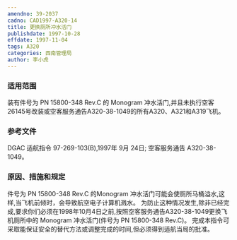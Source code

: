 ```yaml
---
amendno: 39-2037
cadno: CAD1997-A320-14
title: 更换厕所冲水活门
publishdate: 1997-10-28
effdate: 1997-11-04
tags: A320
categories: 西南管理局
author: 李小虎
---
```


### 适用范围 
装有件号为 PN 15800-348 Rev.C 的 Monogram 冲水活门,并且未执行空客26145号改装或空客服务通告A320-38-1049的所有A320、A321和A319飞机。

<!--more-->
### 参考文件
DGAC 适航指令 97-269-103(B),1997年 9月 24日; 
空客服务通告 A320-38-1049。

### 原因、措施和规定 
件号为 PN 15800-348 Rev.C 的Monogram 冲水活门可能会使厕所马桶溢水,这样,当飞机前倾时，会导致航空电子计算机溅水。 
    为防止这种情况发生,除非已经完成,要求你们必须在1998年10月4日之前,按照空客服务通告A320-38-1049更换飞机厕所中的 Monogram 冲水活门(件号为 PN 15800-348 Rev.C)。 
    完成本指令可采取能保证安全的替代方法或调整完成的时间,但必须得到适航当局的批准。
